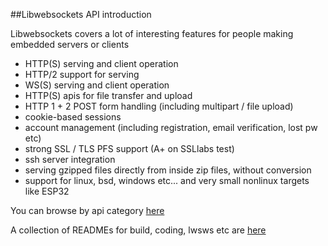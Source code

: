 ##Libwebsockets API introduction

Libwebsockets covers a lot of interesting features for people making embedded servers or clients

 - HTTP(S) serving and client operation
 - HTTP/2 support for serving
 - WS(S) serving and client operation
 - HTTP(S) apis for file transfer and upload
 - HTTP 1 + 2 POST form handling (including multipart / file upload)
 - cookie-based sessions
 - account management (including registration, email verification, lost pw etc)
 - strong SSL / TLS  PFS support (A+ on SSLlabs test)
 - ssh server integration
 - serving gzipped files directly from inside zip files, without conversion
 - support for linux, bsd, windows etc... and very small nonlinux targets like ESP32

You can browse by api category <a href="modules.html">here</a>

A collection of READMEs for build, coding, lwsws etc are <a href="pages.html">here</a>

